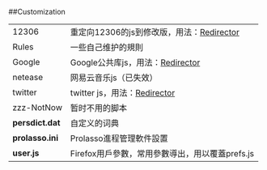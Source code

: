 ##Customization

| | |
| :--- | :--- |
| 12306 | 重定向12306的js到修改版，用法：[Redirector](1) |
| Rules | 一些自己维护的規則 |
| Google | Google公共库js，用法：[Redirector](1) |
| netease | 网易云音乐js（已失效） |
| twitter | twitter js，用法：[Redirector](1) |
| zzz-NotNow | 暂时不用的脚本 |
| **persdict.dat** | 自定义的词典 |
| **prolasso.ini** | Prolasso進程管理軟件設置 |
| **user.js** | Firefox用戶參數，常用參數導出，用以覆蓋prefs.js |

[1]: https://github.com/dupontjoy/userChrome.js-Collections-/tree/master/Redirector